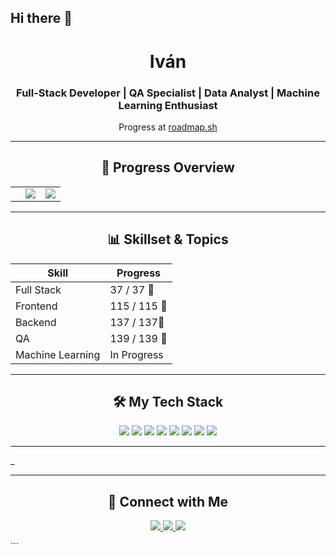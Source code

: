 ## Hi there 👋

<h1 align="center">Iván</h1>
<h3 align="center">Full-Stack Developer | QA Specialist | Data Analyst | Machine Learning Enthusiast</h3>

<p align="center">
  Progress at <a href="https://roadmap.sh." target="_blank">roadmap.sh</a>
</p>

---

<h2 align="center">🚀 Progress Overview</h2>

<table align="center">
  <tr>
    <td align="center"
      <img src="https://img.shields.io/badge/Daily%20Coding%20Streak-40-orange?style=for-the-badge&logo=firefox">
    </td>
    <td align="center">
      <img src="https://img.shields.io/badge/Completed-428-brightgreen?style=for-the-badge&logo=progress">
    </td>
    <td align="center">
      <img src="https://img.shields.io/badge/Learning-1-blue?style=for-the-badge&logo=hourglass">
    </td>
  </tr>
</table>

---

<h2 align="center">📊 Skillset & Topics</h2>

<div align="center">

| **Skill**            | **Progress**  |
|----------------------|---------------|
| Full Stack           | 37 / 37 🔄    |
| Frontend             | 115 / 115 🔄  |
| Backend              | 137 / 137🔄   |
| QA                   | 139 / 139 🔄  |
| Machine Learning     | In Progress   |

</div>

---

<h2 align="center">🛠️ My Tech Stack</h2>

<p align="center">
  <img src="https://img.shields.io/badge/JavaScript-F7DF1E?style=for-the-badge&logo=javascript&logoColor=black">
  <img src="https://img.shields.io/badge/HTML-E34F26?style=for-the-badge&logo=html5&logoColor=white">
  <img src="https://img.shields.io/badge/CSS-1572B6?style=for-the-badge&logo=css3&logoColor=white">
  <img src="https://img.shields.io/badge/Python-3776AB?style=for-the-badge&logo=python&logoColor=white">
  <img src="https://img.shields.io/badge/React-61DAFB?style=for-the-badge&logo=react&logoColor=black">
  <img src="https://img.shields.io/badge/Node.js-339933?style=for-the-badge&logo=node.js&logoColor=white">
  <img src="https://img.shields.io/badge/PostgreSQL-336791?style=for-the-badge&logo=postgresql&logoColor=white">
  <img src="https://img.shields.io/badge/TensorFlow-FF6F00?style=for-the-badge&logo=tensorflow&logoColor=white">
</p>

---

<!--<h2 align="center">📈 Statistics</h2>
<p></p>
<p></p>

--

----
<p align="center">
  <img src="https://github-readme-stats.vercel.app/api?username=Rithsen&show_icons=true&theme=radical">
</p>--->_

---

<h2 align="center">🌟 Connect with Me</h2>

<p align="center">
  <a href="https://www.linkedin.com/in/iván-collar-3a8693277" target="_blank">
    <img src="https://img.shields.io/badge/LinkedIn-0077B5?style=for-the-badge&logo=linkedin&logoColor=white">
  </a>
  <a href="mailto:youremail@example.com">
    <img src="https://img.shields.io/badge/Email-EA4335?style=for-the-badge&logo=gmail&logoColor=white">
  </a>
  <a href="https://github.com/Eir-Rithsen" target="_blank">
    <img src="https://img.shields.io/badge/GitHub-181717?style=for-the-badge&logo=github&logoColor=white">
  </a>
</p>
```


